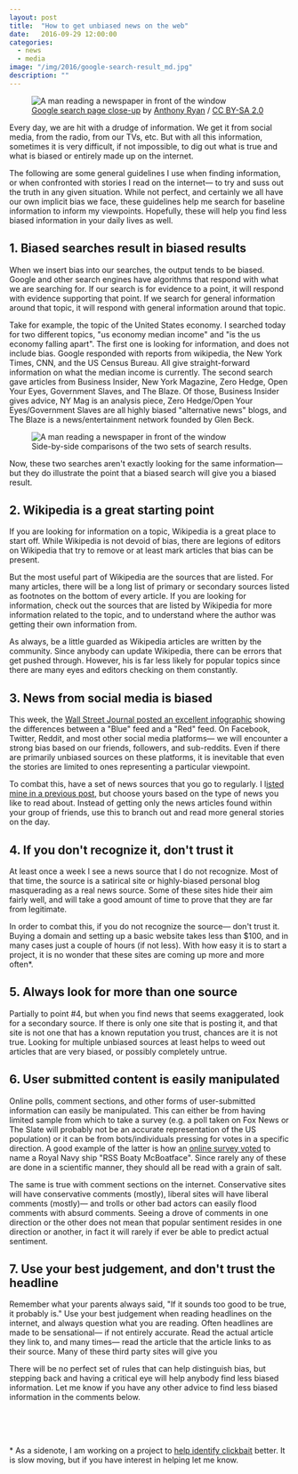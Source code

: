 ```yaml
---
layout: post
title:  "How to get unbiased news on the web"
date:   2016-09-29 12:00:00
categories:
  - news
  - media
image: "/img/2016/google-search-result_md.jpg"
description: ""
---
```


<figure>
  <img src="/img/2016/google-search-result_md.jpg" srcset="/img/2016/google-search-result_sm.jpg 350w, /img/2016/google-search-result_md.jpg 748w, /img/2016/google-search-result_lg.jpg 1496w" alt="A man reading a newspaper in front of the window">
  <figcaption><a href="https://www.flickr.com/photos/useanthonyryansphotos/7946386402/" target="\_blank">Google search page close-up</a> by <a href="https://www.flickr.com/photos/useanthonyryansphotos/" target="\_blank">Anthony Ryan</a> / <a href="https://creativecommons.org/licenses/by-sa/2.0/" target="\_blank">CC BY-SA 2.0</a></figcaption>
</figure>


Every day, we are hit with a drudge of information. We get it from social media, from the radio, from our TVs, etc. But with all this information, sometimes it is very difficult, if not impossible, to dig out what is true and what is biased or entirely made up on the internet.

The following are some general guidelines I use when finding information, or when confronted with stories I read on the internet— to try and suss out the truth in any given situation. While not perfect, and certainly we all have our own implicit bias we face, these guidelines help me search for baseline information to inform my viewpoints. Hopefully, these will help you find less biased information in your daily lives as well.    


## 1. Biased searches result in biased results

When we insert bias into our searches, the output tends to be biased. Google and other search engines have algorithms that respond with what we are searching for. If our search is for evidence to a point, it will respond with evidence supporting that point. If we search for general information around that topic, it will respond with general information around that topic.

Take for example, the topic of the United States economy. I searched today for two different topics, "us economy median income" and "is the us economy falling apart". The first one is looking for information, and does not include bias. Google responded with reports from wikipedia, the New York Times, CNN, and the US Census Bureau. All give straight-forward information on what the median income is currently. The second search gave articles from Business Insider, New York Magazine, Zero Hedge, Open Your Eyes, Government Slaves, and The Blaze. Of those, Business Insider gives advice, NY Mag is an analysis piece, Zero Hedge/Open Your Eyes/Government Slaves are all highly biased "alternative news" blogs, and The Blaze is a news/entertainment network founded by Glen Beck.

<figure>
  <img src="/img/2016/google-biased-vs-unbiased_md.png" srcset="/img/2016/google-biased-vs-unbiased_sm.png 350w, /img/2016/google-biased-vs-unbiased.png 748w, /img/2016/google-biased-vs-unbiased_lg.png 1496w" alt="A man reading a newspaper in front of the window">
  <figcaption>Side-by-side comparisons of the two sets of search results.</figcaption>
</figure>

Now, these two searches aren't exactly looking for the same information— but they do illustrate the point that a biased search will give you a biased result.


## 2. Wikipedia is a great starting point

If you are looking for information on a topic, Wikipedia is a great place to start off. While Wikipedia is not devoid of bias, there are legions of editors on Wikipedia that try to remove or at least mark articles that bias can be present.

But the most useful part of Wikipedia are the sources that are listed. For many articles, there will be a long list of primary or secondary sources listed as footnotes on the bottom of every article. If you are looking for information, check out the sources that are listed by Wikipedia for more information related to the topic, and to understand where the author was getting their own information from.

As always, be a little guarded as Wikipedia articles are written by the community. Since anybody can update Wikipedia, there can be errors that get pushed through. However, his is far less likely for popular topics since there are many eyes and editors checking on them constantly.

## 3. News from social media is biased

This week, the [Wall Street Journal posted an excellent infographic](http://graphics.wsj.com/blue-feed-red-feed/) showing the differences between a "Blue" feed and a "Red" feed. On Facebook, Twitter, Reddit, and most other social media platforms— we will encounter a strong bias based on our friends, followers, and sub-reddits. Even if there are primarily unbiased sources on these platforms, it is inevitable that even the stories are limited to ones representing a particular viewpoint.

To combat this, have a set of news sources that you go to regularly. I l[isted mine in a previous post](/writings/where-i-go-for-the-news/), but choose yours based on the type of news you like to read about. Instead of getting only the news articles found within your group of friends, use this to branch out and read more general stories on the day.


## 4. If you don't recognize it, don't trust it

At least once a week I see a news source that I do not recognize. Most of that time, the source is a satirical site or highly-biased personal blog masquerading as a real news source. Some of these sites hide their aim fairly well, and will take a good amount of time to prove that they are far from legitimate.

In order to combat this, if you do not recognize the source— don't trust it. Buying a domain and setting up a basic website takes less than $100, and in many cases just a couple of hours (if not less). With how easy it is to start a project, it is no wonder that these sites are coming up more and more often*.

## 5. Always look for more than one source

Partially to point #4, but when you find news that seems exaggerated, look for a secondary source. If there is only one site that is posting it, and that site is not one that has a known reputation you trust, chances are it is not true. Looking for multiple unbiased sources at least helps to weed out articles that are very biased, or possibly completely untrue.

## 6. User submitted content is easily manipulated

Online polls, comment sections, and other forms of user-submitted information can easily be manipulated. This can either be from having limited sample from which to take a survey (e.g. a poll taken on Fox News or The Slate will probably not be an accurate representation of the US population) or it can be from bots/individuals pressing for votes in a specific direction. A good example of the latter is how an [online survey voted](http://www.nytimes.com/2016/03/22/world/europe/boaty-mcboatface-what-you-get-when-you-let-the-internet-decide.html?_r=0) to name a Royal Navy ship "RSS Boaty McBoatface". Since rarely any of these are done in a scientific manner, they should all be read with a grain of salt.

The same is true with comment sections on the internet. Conservative sites will have conservative comments (mostly), liberal sites will have liberal comments (mostly)— and trolls or other bad actors can easily flood comments with absurd comments. Seeing a drove of comments in one direction or the other does not mean that popular sentiment resides in one direction or another, in fact it will rarely if ever be able to predict actual sentiment.

## 7. Use your best judgement, and don't trust the headline

Remember what your parents always said, "If it sounds too good to be true, it probably is." Use your best judgement when reading headlines on the internet, and always question what you are reading. Often headlines are made to be sensational— if not entirely accurate. Read the actual article they link to, and many times— read the article that the article links to as their source. Many of these third party sites will give you

There will be no perfect set of rules that can help distinguish bias, but stepping back and having a critical eye will help anybody find less biased information. Let me know if you have any other advice to find less biased information in the comments below.


<br />
<br />
<br />

\* As a sidenote, I am working on a project to [help identify clickbait](https://github.com/clickbait/clickbait-blocker) better. It is slow moving, but if you have interest in helping let me know.
